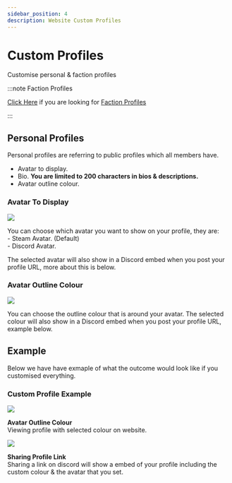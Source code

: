 ```yaml
---
sidebar_position: 4
description: Website Custom Profiles
---
```


# Custom Profiles

Customise personal & faction profiles

:::note Faction Profiles

[Click Here](/stormworks/HRP/factions.md#faction-profiles) if you are looking for [Faction Profiles](/stormworks/HRP/factions.md#faction-profiles)

:::


## Personal Profiles

Personal profiles are referring to public profiles which all members have.

- Avatar to display.
- Bio. **You are limited to 200 characters in bios & descriptions.**
- Avatar outline colour.

### Avatar To Display

<div class="flex-vcenter mb-1">
    <img src="/img/customprofiles/profileavatardisplay.png"/>
    <p>
    You can choose which avatar you want to show on your profile, they are:<br/>
- Steam Avatar. (Default)<br/>
- Discord Avatar.
    </p>
 </div>

The selected avatar will also show in a Discord embed when you post your profile URL, more about this is below.

### Avatar Outline Colour

<div class="flex-vcenter mb-1">
  <img src="/img/customprofiles/editavatarcolour.png"/>
  <p>
  You can choose the outline colour that is around your avatar.
  The selected colour will also show in a Discord embed when you post your profile URL, example below.
  </p>
</div>

## Example

Below we have have exmaple of what the outcome would look like if you customised everything.

### Custom Profile Example

<div class="flex-vcenter mb-1">
    <img src="/img/customprofiles/profilecolorwebsite.png"/>
    <p>
    <b>Avatar Outline Colour</b><br/>
    Viewing profile with selected colour on website.
    </p>
  </div>
    <div class="flex-vcenter mb-1">
    <img src="/img/customprofiles/profilediscordemebed.png"/>
    <p>
    <b>Sharing Profile Link</b><br/>
    Sharing a link on discord will show a embed of your profile including the custom colour & the avatar that you set.
    </p>
  </div>
